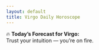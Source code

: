 ```yaml
---
layout: default
title: Virgo Daily Horoscope
---
```


🔥 **Today’s Forecast for Virgo:**  
Trust your intuition — you’re on fire.
